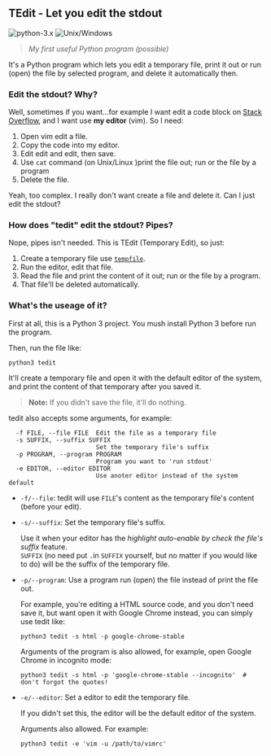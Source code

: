 ## TEdit - Let you edit the stdout

![python-3.x](https://img.shields.io/badge/python-3.x-green.svg) ![Unix/Windows](https://img.shields.io/badge/platform-unix%2Fwindows-blue.svg)
> *My first useful Python program (possible)*  

It's a Python program which lets you edit a temporary file, print it out or run (open) the file by selected program, and delete it automatically then.


### Edit the stdout? Why?

Well, sometimes if you want...for example I want edit a code block on [Stack Overflow](https://stackoverflow.com/), and I want use **my editor** (vim). So I need:

1. Open vim edit a file.
2. Copy the code into my editor.
3. Edit edit and edit, then save.
4. Use `cat` command (on Unix/Linux )print the file out; run or the file by a program
5. Delete the file.

Yeah, too complex. I really don't want create a file and delete it. Can I just edit the stdout?


### How does "tedit" edit the stdout? Pipes?

Nope, pipes isn't needed. This is TEdit (Temporary Edit), so just:

1. Create a temporary file use [`tempfile`](https://docs.python.org/3/library/tempfile.html).
2. Run the editor, edit that file.
3. Read the file and print the content of it out; run or the file by a program.
4. That file'll be deleted automatically.


### What's the useage of it?

First at all, this is a Python 3 project. You mush install Python 3 before run the program.

Then, run the file like:

    python3 tedit


It'll create a temporary file and open it with the default editor of the system, and print the content of that temporary after you saved it.

> **Note:** If you didn't save the file, it'll do nothing.


tedit also accepts some arguments, for example:

```
  -f FILE, --file FILE  Edit the file as a temporary file
  -s SUFFIX, --suffix SUFFIX
                        Set the temporary file's suffix
  -p PROGRAM, --program PROGRAM
                        Program you want to 'run stdout'
  -e EDITOR, --editor EDITOR
                        Use anoter editor instead of the system default
```

- `-f/--file`: tedit will use `FILE`'s content as the temporary file's content (before your edit).

- `-s/--suffix`: Set the temporary file's suffix.

  Use it when your editor has the *highlight auto-enable by check the file's suffix* feature.  
  `SUFFIX` (no need put `.`in `SUFFIX` yourself, but no matter if you would like to do) will be the suffix of the temporary file.

- `-p/--program`: Use a program run (open) the file instead of print the file out.

  For example, you're editing a HTML source code, and you don't need save it, but want open it with Google Chrome instead, you can simply use tedit like:

  ```
  python3 tedit -s html -p google-chrome-stable
  ```

  Arguments of the program is also allowed, for example, open Google Chrome in incognito mode:

  ```
  python3 tedit -s html -p 'google-chrome-stable --incognito'  # don't forgot the quotes!
  ```

- `-e/--editor`: Set a editor to edit the temporary file.

  If you didn't set this, the editor will be the default editor of the system.

  Arguments also allowed. For example:

  ```
  python3 tedit -e 'vim -u /path/to/vimrc'
  ```
